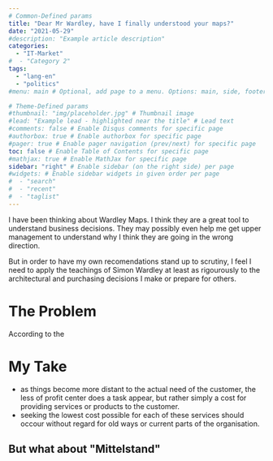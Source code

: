 ```yaml
---
# Common-Defined params
title: "Dear Mr Wardley, have I finally understood your maps?"
date: "2021-05-29"
#description: "Example article description"
categories:
  - "IT-Market"
#  - "Category 2"
tags:
  - "lang-en"
  - "politics"
#menu: main # Optional, add page to a menu. Options: main, side, footer

# Theme-Defined params
#thumbnail: "img/placeholder.jpg" # Thumbnail image
#lead: "Example lead - highlighted near the title" # Lead text
#comments: false # Enable Disqus comments for specific page
#authorbox: true # Enable authorbox for specific page
#pager: true # Enable pager navigation (prev/next) for specific page
toc: false # Enable Table of Contents for specific page
#mathjax: true # Enable MathJax for specific page
sidebar: "right" # Enable sidebar (on the right side) per page
#widgets: # Enable sidebar widgets in given order per page
#  - "search"
#  - "recent"
#  - "taglist"
---
```



I have been thinking about Wardley Maps. I think they are a great tool
to understand business decisions. They may possibly even help me get
upper management to understand why I think they are going in the wrong
direction. 

But in order to have my own recomendations stand up to scrutiny, I
feel I need to apply the teachings of Simon Wardley at least as
rigourously to the architectural and purchasing decisions I make or
prepare for others.

# The Problem

According to the 


# My Take

* as things become more distant to the actual need of the customer,
  the less of profit center does a task appear, but rather simply a
  cost for providing services or products to the customer.
* seeking the lowest cost possible for each of these services should
  occour without regard for old ways or current parts of the organisation.


## But what about "Mittelstand"

